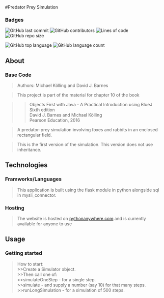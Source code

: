 #Predator Prey Simulation  

### Badges
![GitHub last commit](https://img.shields.io/github/last-commit/Bhavik-Gilbert/Predator-Prey-Simulation)
![GitHub contributors](https://img.shields.io/github/contributors/Bhavik-Gilbert/Predator-Prey-Simulation)
![Lines of code](https://img.shields.io/tokei/lines/github/Bhavik-Gilbert/Predator-Prey-Simulation)
![GitHub repo size](https://img.shields.io/github/repo-size/Bhavik-Gilbert/Predator-Prey-Simulation)    

![GitHub top language](https://img.shields.io/github/languages/top/Bhavik-Gilbert/Predator-Prey-Simulation)
![GitHub language count](https://img.shields.io/github/languages/count/Bhavik-Gilbert/Predator-Prey-Simulation)

## About
### Base Code
>Authors: Michael Kölling and David J. Barnes  

>This project is part of the material for chapter 10 of the book  

   >>Objects First with Java - A Practical Introduction using BlueJ  
   >>Sixth edition  
   >>David J. Barnes and Michael Kölling  
   >>Pearson Education, 2016  

>A predator-prey simulation involving foxes and rabbits in an enclosed rectangular field.

>This is the first version of the simulation. This version does not use inheritance.
  
    
## Technologies
### Framworks/Languages
>This application is built using the flask module in python alongside sql in mysli_connector.
### Hosting
>The website is hosted on [pythonanywhere.com](https://www.pythonanywhere.com) and is currently available for anyone to use
  
  
## Usage
### Getting started
>How to start:  
    >>Create a Simulator object.  
    >>Then call one of:  
        >>simulateOneStep - for a single step.  
        >>simulate - and supply a number (say 10) for that many steps.  
        >>runLongSimulation - for a simulation of 500 steps.  
